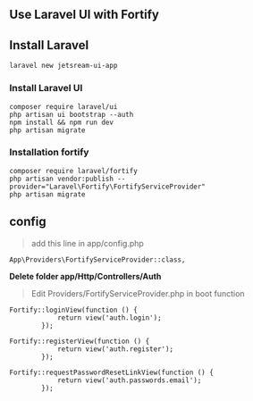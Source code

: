 ## Use Laravel UI with Fortify

## Install Laravel
`laravel new jetsream-ui-app  `

### Install Laravel UI
`composer require laravel/ui`  
`php artisan ui bootstrap --auth`  
`npm install && npm run dev`    
`php artisan migrate`

### Installation fortify
`composer require laravel/fortify`  
`php artisan vendor:publish --provider="Laravel\Fortify\FortifyServiceProvider"`  
`php artisan migrate`

## config

> add this line in app/config.php

`App\Providers\FortifyServiceProvider::class,`

**Delete folder app/Http/Controllers/Auth**  
> Edit Providers/FortifyServiceProvider.php in boot function

```
Fortify::loginView(function () {
            return view('auth.login');
        });  

Fortify::registerView(function () {
            return view('auth.register');
        }); 

Fortify::requestPasswordResetLinkView(function () {
            return view('auth.passwords.email');
        }); 

